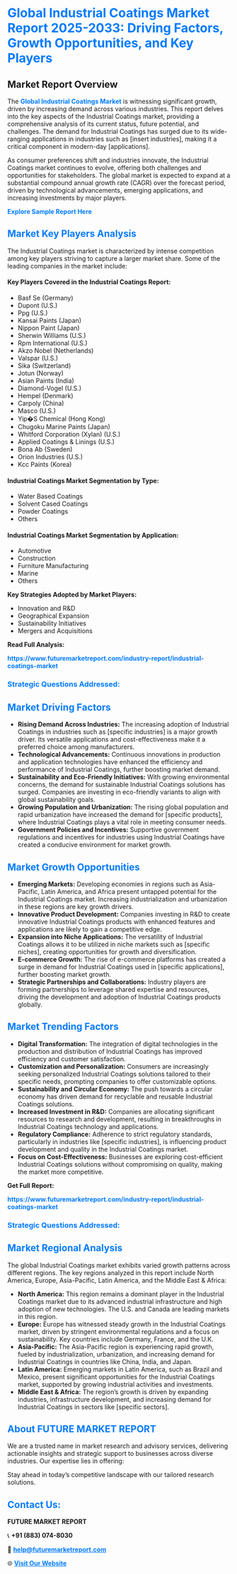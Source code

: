 <h1 style="color: #007BFF;">Global Industrial Coatings Market Report 2025-2033: Driving Factors, Growth Opportunities, and Key Players</h1>

<section id="overview">
<h2>Market Report Overview</h2>
<p>The <a href="https://www.futuremarketreport.com/industry-report/industrial-coatings-market" style="color: #007BFF; text-decoration: none;"><strong>Global Industrial Coatings Market</strong></a> is witnessing significant growth, driven by increasing demand across various industries. This report delves into the key aspects of the Industrial Coatings market, providing a comprehensive analysis of its current status, future potential, and challenges. The demand for Industrial Coatings has surged due to its wide-ranging applications in industries such as [insert industries], making it a critical component in modern-day [applications].</p>
<p>As consumer preferences shift and industries innovate, the Industrial Coatings market continues to evolve, offering both challenges and opportunities for stakeholders. The global market is expected to expand at a substantial compound annual growth rate (CAGR) over the forecast period, driven by technological advancements, emerging applications, and increasing investments by major players.</p>
</section>

<section id="overview">
<p><a href="https://www.futuremarketreport.com/request-sample/reportId=29935" style="color: #007BFF; text-decoration: none;"><strong>Explore Sample Report Here</strong></a></p>
</section>

<section id="key-players">
<h2 style="color: #007BFF;">Market Key Players Analysis</h2>
<p>The Industrial Coatings market is characterized by intense competition among key players striving to capture a larger market share. Some of the leading companies in the market include:</p>
<h4>Key Players Covered in the Industrial Coatings Report:</h4>
<ul><li>Basf Se (Germany)</li><li>Dupont (U.S.)</li><li>Ppg (U.S.)</li><li>Kansai Paints (Japan)</li><li>Nippon Paint (Japan)</li><li>Sherwin Williams (U.S.)</li><li>Rpm International (U.S.)</li><li>Akzo Nobel (Netherlands)</li><li>Valspar (U.S.)</li><li>Sika (Switzerland)</li><li>Jotun (Norway)</li><li>Asian Paints (India)</li><li>Diamond-Vogel (U.S.)</li><li>Hempel (Denmark)</li><li>Carpoly (China)</li><li>Masco (U.S.)</li><li>Yip�S Chemical (Hong Kong)</li><li>Chugoku Marine Paints (Japan)</li><li>Whitford Corporation (Xylan) (U.S.)</li><li>Applied Coatings &amp; Linings (U.S.)</li><li>Bona Ab (Sweden)</li><li>Orion Industries (U.S.)</li><li>Kcc Paints (Korea)</li></ul>
<h4>Industrial Coatings Market Segmentation by Type:</h4>
<ul><li>Water Based Coatings</li><li>Solvent Cased Coatings</li><li>Powder Coatings</li><li>Others</li></ul>

<h4>Industrial Coatings Market Segmentation by Application:</h4>
<ul><li>Automotive</li><li>Construction</li><li>Furniture Manufacturing</li><li>Marine</li><li>Others</li></ul>
<p><strong>Key Strategies Adopted by Market Players:</strong></p>
<ul>
<li>Innovation and R&D</li>
<li>Geographical Expansion</li>
<li>Sustainability Initiatives</li>
<li>Mergers and Acquisitions</li>
</ul>
</section>

<section>
<p><strong>Read Full Analysis: </strong></p><a href="https://www.futuremarketreport.com/industry-report/industrial-coatings-market" style="color: #007BFF; text-decoration: none;"><strong>https://www.futuremarketreport.com/industry-report/industrial-coatings-market</strong></a>
<h3 style="color: #007BFF;">Strategic Questions Addressed:</h3>
</section>

<section id="driving-factors">
<h2 style="color: #007BFF;">Market Driving Factors</h2>
<ul>
<li><strong>Rising Demand Across Industries:</strong> The increasing adoption of Industrial Coatings in industries such as [specific industries] is a major growth driver. Its versatile applications and cost-effectiveness make it a preferred choice among manufacturers.</li>
<li><strong>Technological Advancements:</strong> Continuous innovations in production and application technologies have enhanced the efficiency and performance of Industrial Coatings, further boosting market demand.</li>
<li><strong>Sustainability and Eco-Friendly Initiatives:</strong> With growing environmental concerns, the demand for sustainable Industrial Coatings solutions has surged. Companies are investing in eco-friendly variants to align with global sustainability goals.</li>
<li><strong>Growing Population and Urbanization:</strong> The rising global population and rapid urbanization have increased the demand for [specific products], where Industrial Coatings plays a vital role in meeting consumer needs.</li>
<li><strong>Government Policies and Incentives:</strong> Supportive government regulations and incentives for industries using Industrial Coatings have created a conducive environment for market growth.</li>
</ul>
</section>

<section id="growth-opportunities">
<h2 style="color: #007BFF;">Market Growth Opportunities</h2>
<ul>
<li><strong>Emerging Markets:</strong> Developing economies in regions such as Asia-Pacific, Latin America, and Africa present untapped potential for the Industrial Coatings market. Increasing industrialization and urbanization in these regions are key growth drivers.</li>
<li><strong>Innovative Product Development:</strong> Companies investing in R&D to create innovative Industrial Coatings products with enhanced features and applications are likely to gain a competitive edge.</li>
<li><strong>Expansion into Niche Applications:</strong> The versatility of Industrial Coatings allows it to be utilized in niche markets such as [specific niches], creating opportunities for growth and diversification.</li>
<li><strong>E-commerce Growth:</strong> The rise of e-commerce platforms has created a surge in demand for Industrial Coatings used in [specific applications], further boosting market growth.</li>
<li><strong>Strategic Partnerships and Collaborations:</strong> Industry players are forming partnerships to leverage shared expertise and resources, driving the development and adoption of Industrial Coatings products globally.</li>
</ul>
</section>

<section id="trending-factors">
<h2 style="color: #007BFF;">Market Trending Factors</h2>
<ul>
<li><strong>Digital Transformation:</strong> The integration of digital technologies in the production and distribution of Industrial Coatings has improved efficiency and customer satisfaction.</li>
<li><strong>Customization and Personalization:</strong> Consumers are increasingly seeking personalized Industrial Coatings solutions tailored to their specific needs, prompting companies to offer customizable options.</li>
<li><strong>Sustainability and Circular Economy:</strong> The push towards a circular economy has driven demand for recyclable and reusable Industrial Coatings solutions.</li>
<li><strong>Increased Investment in R&D:</strong> Companies are allocating significant resources to research and development, resulting in breakthroughs in Industrial Coatings technology and applications.</li>
<li><strong>Regulatory Compliance:</strong> Adherence to strict regulatory standards, particularly in industries like [specific industries], is influencing product development and quality in the Industrial Coatings market.</li>
<li><strong>Focus on Cost-Effectiveness:</strong> Businesses are exploring cost-efficient Industrial Coatings solutions without compromising on quality, making the market more competitive.</li>
</ul>
</section>

<section>
<p><strong>Get Full Report: </strong></p><a href="https://www.futuremarketreport.com/industry-report/industrial-coatings-market" style="color: #007BFF; text-decoration: none;"><strong>https://www.futuremarketreport.com/industry-report/industrial-coatings-market</strong></a>
<h3 style="color: #007BFF;">Strategic Questions Addressed:</h3>
</section>


<section id="regional-analysis">
<h2 style="color: #007BFF;">Market Regional Analysis</h2>
<p>The global Industrial Coatings market exhibits varied growth patterns across different regions. The key regions analyzed in this report include North America, Europe, Asia-Pacific, Latin America, and the Middle East & Africa:</p>
<ul>
<li><strong>North America:</strong> This region remains a dominant player in the Industrial Coatings market due to its advanced industrial infrastructure and high adoption of new technologies. The U.S. and Canada are leading markets in this region.</li>
<li><strong>Europe:</strong> Europe has witnessed steady growth in the Industrial Coatings market, driven by stringent environmental regulations and a focus on sustainability. Key countries include Germany, France, and the U.K.</li>
<li><strong>Asia-Pacific:</strong> The Asia-Pacific region is experiencing rapid growth, fueled by industrialization, urbanization, and increasing demand for Industrial Coatings in countries like China, India, and Japan.</li>
<li><strong>Latin America:</strong> Emerging markets in Latin America, such as Brazil and Mexico, present significant opportunities for the Industrial Coatings market, supported by growing industrial activities and investments.</li>
<li><strong>Middle East & Africa:</strong> The region’s growth is driven by expanding industries, infrastructure development, and increasing demand for Industrial Coatings in sectors like [specific sectors].</li>
</ul>
</section>

<footer>
<h2 style="color: #007BFF;">About FUTURE MARKET REPORT</h2>
<p>We are a trusted name in market research and advisory services, delivering actionable insights and strategic support to businesses across diverse industries. Our expertise lies in offering:</p>

<p>Stay ahead in today’s competitive landscape with our tailored research solutions.</p>

<h2 style="color: #007BFF;">Contact Us:</h2>
<p><strong>FUTURE MARKET REPORT</strong></p>
<p>📞 <strong>+91 (883) 074-8030</strong></p>
<p>📧 <strong><a href="mailto:help@futuremarketreport.com" style="color: #007BFF;">help@futuremarketreport.com</a></strong></p>
<p>🌐 <strong><a href="https://www.futuremarketreport.com/" style="color: #007BFF;">Visit Our Website</a></strong></p>
</footer>